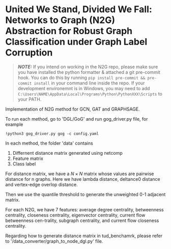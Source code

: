 # United We Stand, Divided We Fall: Networks to Graph (N2G) Abstraction for Robust Graph Classification under Graph Label Corruption

> **_NOTE:_**
> If you intend on working in the N2G repo, please make sure you have installed the python
> formatter & attached a git pre-commit hook. You can do this by running
> `pip install pre-commit && pre-commit install` in your command line inside the repo.
> If your development environemnt is in Windows, you may need to add
> `C:\Users\NAME\AppData\Local\Programs\Python\PythonXXX\Scripts` to your PATH.

Implementation of N2G method for GCN, GAT and GRAPHSAGE.

To run each method, go to 'DGL/GoG' and run gog_driver.py file, for example

```
!python3 gog_driver.py gog -c config.yaml
```

In each method, the folder 'data' contains
1. Differnent distance matrix generated using netcomp
2. Feature matrix
3. Class label

For distance matrix, we have a $N \times N$ matrix whose values are pairwise distance for n graphs. Here we have lambda distance, deltance0 distance and vertex-edge overlop distance.

Then we use the quantile threshold to generate the unweighted 0-1 adjacent matrix.

For each N2G, we have 7 features: average degree centrality, betweenness centrality, closeness centrality, eigenvector centrality, current flow betweenness cen-trality, subgraph centrality, and current flow closeness centrality.

Regarding how to generate distance matrix in tud_benchamrk, please refer to '/data_converter/graph_to_node_dgl.py' file.

